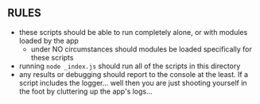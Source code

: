## RULES
- these scripts should be able to run completely alone, or with modules loaded by the app
  - under NO circumstances should modules be loaded specifically for these scripts
- running `node _index.js` should run all of the scripts in this directory
- any results or debugging should report to the console at the least.  If a script includes the logger... well then you are just shooting yourself in the foot by cluttering up the app's logs...
